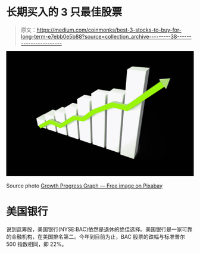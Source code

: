 # 长期买入的 3 只最佳股票

> 原文：<https://medium.com/coinmonks/best-3-stocks-to-buy-for-long-term-e7ebb0e5b88?source=collection_archive---------38----------------------->

![](img/264f1f4acaac3bcf4bba018f945d252f.png)

Source photo [Growth Progress Graph — Free image on Pixabay](https://pixabay.com/illustrations/growth-progress-graph-diagram-3078544/)

# 美国银行

说到蓝筹股，美国银行(NYSE:BAC)依然是退休的绝佳选择。美国银行是一家可靠的金融机构，在美国排名第二。今年到目前为止，BAC 股票的跌幅与标准普尔 500 指数相同，即 22%。